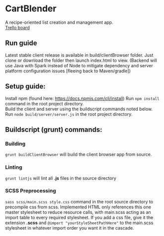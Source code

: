 # CartBlender
A recipe-oriented list creation and management app. <br /> [Trello board](https://trello.com/b/6ezFxdMK/grocery-app)

## Run guide
Latest stable client release is available in build/clientBrowser folder. Just clone or download the folder then launch index.html to view. (Backend will use Java with Spark instead of Node to mitigate
  dependency and server platform configuration issues [fleeing back to Maven/gradle])

<!-- SERVER COMMANDS OUTDATED, BUILDING BACKEND WITH SPARK INSTEAD
## Prerequisite server software
Node.js, npm, and MongoDB all need to be installed.
-->

## Setup guide:
Install npm (found here: https://docs.npmjs.com/cli/install)
Run ```npm install``` command in the root project directory. <br />
Build the client and server using the buildscript commands noted below. <br />
Run ```node build/server/server.js``` in the root project directory.


## Buildscript (grunt) commands:
### Building
`grunt buildClientBrowser` will build the client browser app from source. <br />
<!--* `grunt buildServer` will build the **Node** server. -->

### Linting
`grunt lintjs` will lint all **.js** files in the source directory

### SCSS Preprocessing
`sass scss/main.scss style.css` command in the root source directory to precompile css from scss. Implemented HTML
only references this one master stylesheet to reduce resource calls,
with main.scss acting as an import table to every required stylesheet. If you
add a css file, give it the extension **.scss** and `@import "yourStyleSheetPathHere"`
to the main.scss stylesheet in whatever import order you want it in
the cascade.
